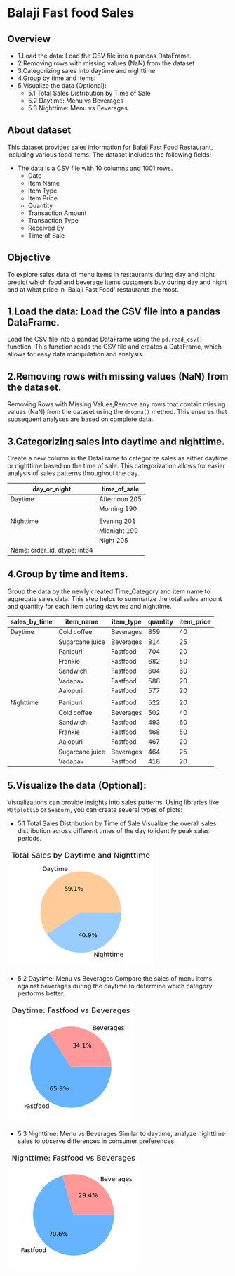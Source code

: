 # Balaji Fast food Sales

## **Overview** 
- 1.Load the data: Load the CSV file into a pandas DataFrame.
- 2.Removing rows with missing values (NaN) from the dataset
- 3.Categorizing sales into daytime and nighttime
- 4.Group by time and items:
- 5.Visualize the data (Optional):
  * 5.1 Total Sales Distribution by Time of Sale
  * 5.2 Daytime: Menu vs Beverages
  * 5.3 Nighttime: Menu vs Beverages

## **About dataset**           
This dataset provides sales information for Balaji Fast Food Restaurant, including various food items. The dataset includes the following fields:
- The data is a CSV file with 10 columns and 1001 rows.
    * Date
    * Item Name
    * Item Type
    * Item Price
    * Quantity
    * Transaction Amount
    * Transaction Type
    * Received By
    * Time of Sale
  

## **Objective**
 To explore sales data of menu items in restaurants during day and night
predict which food and beverage items customers buy during day 
and night and at what price in 'Balaji Fast Food' restaurants the most.


## 1.Load the data: Load the CSV file into a pandas DataFrame.
Load the CSV file into a pandas DataFrame using the `pd.read_csv()` function. 
This function reads the CSV file and creates a DataFrame, 
which allows for easy data manipulation and analysis.


## 2.Removing rows with missing values (NaN) from the dataset.

Removing Rows with Missing Values,Remove any rows that contain missing values (NaN) 
from the dataset using the `dropna()` method. 
This ensures that subsequent analyses are based on complete data.



## 3.Categorizing sales into daytime and nighttime.
Create a new column in the DataFrame to categorize sales 
as either daytime or nighttime based on the time of sale. 
This categorization allows for easier analysis of sales patterns throughout the day.

| **day_or_night** | **time_of_sale**    |
|------------------|---------------------|
| Daytime          | Afternoon       205 | 
|                  | Morning         190 |
|                  |                     | 
| Nighttime        | Evening         201 |
|                  | Midnight        199 |
|                  | Night           205 |
|    Name: order_id, dtype: int64        |


## 4.Group by time and items.
Group the data by the newly created Time_Category and item name to aggregate sales data. 
This step helps to summarize the total sales amount and quantity for each item during 
daytime and nighttime.
                                  
| **sales_by_time** |  **item_name** | **item_type** | **quantity** | **item_price**|                
|-------------------|----------------|---------------|--------------|---------------|
| Daytime           | Cold coffee    | Beverages     |  859         | 40            |
|                   | Sugarcane juice| Beverages     |  814         | 25            |
|                   | Panipuri       | Fastfood      |  704         | 20            |
|                   | Frankie        | Fastfood      |  682         | 50            |
|                   | Sandwich       | Fastfood      |  604         | 60            |  
|                   | Vadapav        | Fastfood      |  588         | 20            |
|                   | Aalopuri       | Fastfood      |  577         | 20            |
|                   |                |               |              |               |
| Nighttime         | Panipuri       | Fastfood      |  522         | 20            |
|                   | Cold coffee    | Beverages     |  502         | 40            |
|                   | Sandwich       | Fastfood      |  493         | 60            |
|                   | Frankie        | Fastfood      |  468         | 50            |
|                   | Aalopuri       | Fastfood      |  467         | 20            |
|                   | Sugarcane juice| Beverages     |  464         | 25            |
|                   | Vadapav        | Fastfood      |  418         | 20            |



## 5.Visualize the data (Optional):
Visualizations can provide insights into sales patterns. 
Using libraries like `Matplotlib` or `Seaborn`, you can create several types of plots:
  * 5.1 Total Sales Distribution by Time of Sale
  Visualize the overall sales distribution across different times 
  of the day to identify peak sales periods.

  ![alt text](image.png)


  * 5.2 Daytime: Menu vs Beverages
  Compare the sales of menu items against beverages during the daytime 
  to determine which category performs better.

  ![alt text](image-1.png)


  * 5.3 Nighttime: Menu vs Beverages
  Similar to daytime, analyze nighttime sales to observe 
  differences in consumer preferences.

  ![alt text](image-2.png)





